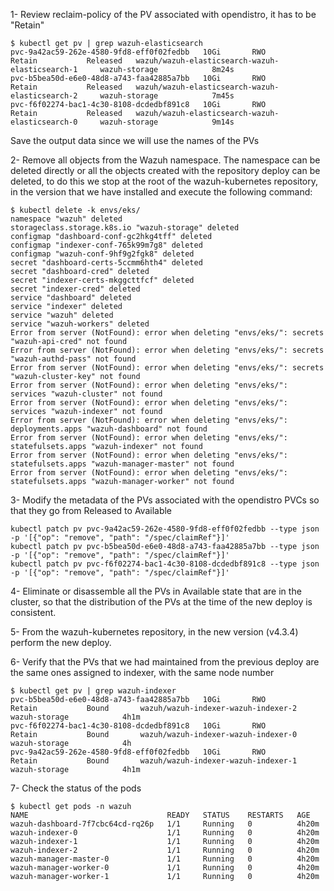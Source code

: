 1- Review reclaim-policy of the PV associated with opendistro, it has to be "Retain"
```
$ kubectl get pv | grep wazuh-elasticsearch
pvc-9a42ac59-262e-4580-9fd8-eff0f02fedbb   10Gi       RWO            Retain           Released   wazuh/wazuh-elasticsearch-wazuh-elasticsearch-1     wazuh-storage            8m24s
pvc-b5bea50d-e6e0-48d8-a743-faa42885a7bb   10Gi       RWO            Retain           Released   wazuh/wazuh-elasticsearch-wazuh-elasticsearch-2     wazuh-storage            7m45s
pvc-f6f02274-bac1-4c30-8108-dcdedbf891c8   10Gi       RWO            Retain           Released   wazuh/wazuh-elasticsearch-wazuh-elasticsearch-0     wazuh-storage            9m14s
```

Save the output data since we will use the names of the PVs

2- Remove all objects from the Wazuh namespace. The namespace can be deleted directly or all the objects created with the repository deploy can be deleted, to do this we stop at the root of the wazuh-kubernetes repository, in the version that we have installed and execute the following command:
```
$ kubectl delete -k envs/eks/
namespace "wazuh" deleted
storageclass.storage.k8s.io "wazuh-storage" deleted
configmap "dashboard-conf-gc2hkg4tff" deleted
configmap "indexer-conf-765k99m7g8" deleted
configmap "wazuh-conf-9hf9g2fgk8" deleted
secret "dashboard-certs-5ccmm6hth4" deleted
secret "dashboard-cred" deleted
secret "indexer-certs-mkggcttfcf" deleted
secret "indexer-cred" deleted
service "dashboard" deleted
service "indexer" deleted
service "wazuh" deleted
service "wazuh-workers" deleted
Error from server (NotFound): error when deleting "envs/eks/": secrets "wazuh-api-cred" not found
Error from server (NotFound): error when deleting "envs/eks/": secrets "wazuh-authd-pass" not found
Error from server (NotFound): error when deleting "envs/eks/": secrets "wazuh-cluster-key" not found
Error from server (NotFound): error when deleting "envs/eks/": services "wazuh-cluster" not found
Error from server (NotFound): error when deleting "envs/eks/": services "wazuh-indexer" not found
Error from server (NotFound): error when deleting "envs/eks/": deployments.apps "wazuh-dashboard" not found
Error from server (NotFound): error when deleting "envs/eks/": statefulsets.apps "wazuh-indexer" not found
Error from server (NotFound): error when deleting "envs/eks/": statefulsets.apps "wazuh-manager-master" not found
Error from server (NotFound): error when deleting "envs/eks/": statefulsets.apps "wazuh-manager-worker" not found
```

3- Modify the metadata of the PVs associated with the opendistro PVCs so that they go from Released to Available
```
kubectl patch pv pvc-9a42ac59-262e-4580-9fd8-eff0f02fedbb --type json -p '[{"op": "remove", "path": "/spec/claimRef"}]'
kubectl patch pv pvc-b5bea50d-e6e0-48d8-a743-faa42885a7bb --type json -p '[{"op": "remove", "path": "/spec/claimRef"}]'
kubectl patch pv pvc-f6f02274-bac1-4c30-8108-dcdedbf891c8 --type json -p '[{"op": "remove", "path": "/spec/claimRef"}]'
```

4- Eliminate or disassemble all the PVs in Available state that are in the cluster, so that the distribution of the PVs at the time of the new deploy is consistent.

5- From the wazuh-kubernetes repository, in the new version (v4.3.4) perform the new deploy.

6- Verify that the PVs that we had maintained from the previous deploy are the same ones assigned to indexer, with the same node number
```
$ kubectl get pv | grep wazuh-indexer
pvc-b5bea50d-e6e0-48d8-a743-faa42885a7bb   10Gi       RWO            Retain           Bound       wazuh/wazuh-indexer-wazuh-indexer-2                 wazuh-storage            4h1m
pvc-f6f02274-bac1-4c30-8108-dcdedbf891c8   10Gi       RWO            Retain           Bound       wazuh/wazuh-indexer-wazuh-indexer-0                 wazuh-storage            4h
pvc-9a42ac59-262e-4580-9fd8-eff0f02fedbb   10Gi       RWO            Retain           Bound       wazuh/wazuh-indexer-wazuh-indexer-1                 wazuh-storage            4h1m
```

7- Check the status of the pods
```
$ kubectl get pods -n wazuh
NAME                               READY   STATUS    RESTARTS   AGE
wazuh-dashboard-7f7cbc64cd-rq26p   1/1     Running   0          4h20m
wazuh-indexer-0                    1/1     Running   0          4h20m
wazuh-indexer-1                    1/1     Running   0          4h20m
wazuh-indexer-2                    1/1     Running   0          4h20m
wazuh-manager-master-0             1/1     Running   0          4h20m
wazuh-manager-worker-0             1/1     Running   0          4h20m
wazuh-manager-worker-1             1/1     Running   0          4h20m
```
